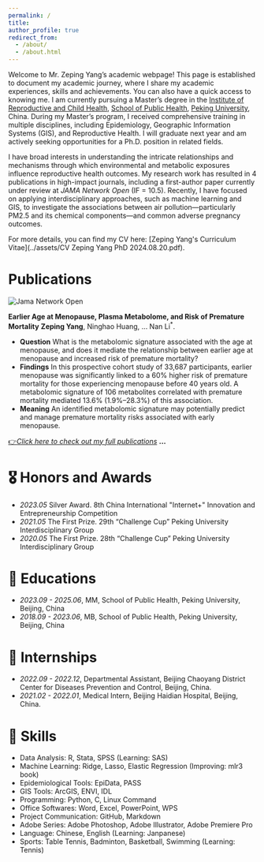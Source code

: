 ```yaml
---
permalink: /
title: 
author_profile: true
redirect_from: 
  - /about/
  - /about.html
---
```


Welcome to Mr. Zeping Yang’s academic webpage! This page is established to document my academic journey, where I share my academic experiences, skills and achievements. You can also have a quick access to knowing me. I am currently pursuing a Master’s degree in the [Institute of Reproductive and Child Health](https://irch.pku.edu.cn/), [School of Public Health](https://sph.pku.edu.cn/), [Peking University](https://www.pku.edu.cn/), China. During my Master’s program, I received comprehensive training in multiple disciplines, including Epidemiology, Geographic Information Systems (GIS), and Reproductive Health. I will graduate next year and am actively seeking opportunities for a Ph.D. position in related fields.

I have broad interests in understanding the intricate relationships and mechanisms through which environmental and metabolic exposures influence reproductive health outcomes. My research work has resulted in 4 publications in high-impact journals, including a first-author paper currently under review at *JAMA Network Open* (IF = 10.5). Recently, I have focused on applying interdisciplinary approaches, such as machine learning and GIS, to investigate the associations between air pollution—particularly PM2.5 and its chemical components—and common adverse pregnancy outcomes. 

For more details, you can find my CV here: [Zeping Yang's Curriculum Vitae](../assets/CV Zeping Yang PhD 2024.08.20.pdf).

Publications
======

![Jama Network Open](../images/Figure_JNO.jpg)

**Earlier Age at Menopause, Plasma Metabolome, and Risk of Premature Mortality**
**Zeping Yang**, Ninghao Huang, ... Nan Li<sup>*</sup>.

- **Question** What is the metabolomic signature associated with the age at menopause, and does it mediate the relationship between earlier age at menopause and increased risk of premature mortality?
- **Findings** In this prospective cohort study of 33,687 participants, earlier menopause was significantly linked to a 60% higher risk of premature mortality for those experiencing menopause before 40 years old. A metabolomic signature of 106 metabolites correlated with premature mortality mediated 13.6% (1.9%–28.3%) of this association.
- **Meaning** An identified metabolomic signature may potentially predict and manage premature mortality risks associated with early menopause.

[👉_Click here to check out my full publications_](https://scholar.google.com/citations?user=A8k3EK4AAAAJ&hl=zh-CN) **…**

🎖 Honors and Awards
======
- *2023.05* Silver Award. 8th China International "Internet+" Innovation and Entrepreneurship Competition 
- *2021.05* The First Prize. 29th “Challenge Cup” Peking University Interdisciplinary Group 
- *2020.05* The First Prize. 28th “Challenge Cup” Peking University Interdisciplinary Group

📖 Educations
======
- *2023.09 - 2025.06*, MM, School of Public Health, Peking University, Beijing, China
- *2018.09 - 2023.06*, MB, School of Public Health, Peking University, Beijing, China

🪪 Internships
======
- *2022.09 - 2022.12*, Departmental Assistant, Beijing Chaoyang District Center for Diseases Prevention and Control, Beijing, China.
- *2021.02 - 2022.01*, Medical Intern, Beijing Haidian Hospital, Beijing, China.

🧰 Skills
======
- Data Analysis: R, Stata, SPSS (Learning: SAS)
- Machine Learning: Ridge, Lasso, Elastic Regression (Improving: mlr3 book)
- Epidemiological Tools: EpiData, PASS
- GIS Tools: ArcGIS, ENVI, IDL
- Programming: Python, C, Linux Command
- Office Softwares: Word, Excel, PowerPoint, WPS
- Project Communication: GitHub, Markdown
- Adobe Series: Adobe Photoshop, Adobe Illustrator, Adobe Premiere Pro
- Language: Chinese, English (Learning: Janpanese)
- Sports: Table Tennis, Badminton, Basketball, Swimming (Learning: Tennis)
